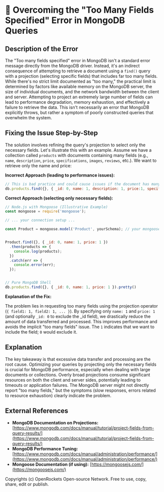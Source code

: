 # 🐞 Overcoming the "Too Many Fields Specified" Error in MongoDB Queries


## Description of the Error

The "Too many fields specified" error in MongoDB isn't a standard error message directly from the MongoDB driver.  Instead, it's an indirect consequence of attempting to retrieve a document using a `find()` query with a projection (selecting specific fields) that includes far too many fields. While there's no strict limit documented as "too many," the practical limit is determined by factors like available memory on the MongoDB server, the size of individual documents, and the network bandwidth between the client and server. Attempting to project an extremely large number of fields can lead to performance degradation, memory exhaustion, and effectively a failure to retrieve the data.  This isn't necessarily an error that MongoDB explicitly throws, but rather a symptom of poorly constructed queries that overwhelm the system.

## Fixing the Issue Step-by-Step

The solution involves refining the query's projection to select only the necessary fields.  Let's illustrate this with an example. Assume we have a collection called `products` with documents containing many fields (e.g., `name`, `description`, `price`, `specifications`, `images`, `reviews`, etc.).  We want to retrieve only the name and price:

**Incorrect Approach (leading to performance issues):**

```javascript
// This is bad practice and could cause issues if the document has many fields
db.products.find({}, { _id: 0, name: 1, description: 1, price:1, specifications:1, images:1, reviews: 1, ... /* many more fields */ }).pretty()
```

**Correct Approach (selecting only necessary fields):**

```javascript
// Node.js with Mongoose (Illustrative Example)
const mongoose = require('mongoose');

// ... your connection setup ...

const Product = mongoose.model('Product', yourSchema); // your mongoose schema


Product.find({}, { _id: 0, name: 1, price: 1 })
  .then(products => {
    console.log(products);
  })
  .catch(err => {
    console.error(err);
  });


// Pure MongoDB Shell
db.products.find({}, { _id: 0, name: 1, price: 1 }).pretty()

```

**Explanation of the Fix:**

The problem lies in requesting too many fields using the projection operator (`{ field1: 1, field2: 1, ... }`). By specifying only `name: 1` and `price: 1` (and optionally `_id: 0` to exclude the _id field), we drastically reduce the amount of data transferred and processed.  This improves performance and avoids the implicit "too many fields" issue. The `1` indicates that we want to include the field; `0` would exclude it.


## Explanation

The key takeaway is that excessive data transfer and processing are the root cause.  Optimizing your queries by projecting only the necessary fields is crucial for MongoDB performance, especially when dealing with large documents or collections.  Overly broad projections consume significant resources on both the client and server sides, potentially leading to timeouts or application failures. The MongoDB server might not directly report "too many fields," but the symptoms (slow responses, errors related to resource exhaustion) clearly indicate the problem.


## External References

* **MongoDB Documentation on Projections:** [https://www.mongodb.com/docs/manual/tutorial/project-fields-from-query-results/](https://www.mongodb.com/docs/manual/tutorial/project-fields-from-query-results/)
* **MongoDB Performance Tuning:** [https://www.mongodb.com/docs/manual/administration/performance/](https://www.mongodb.com/docs/manual/administration/performance/)
* **Mongoose Documentation (if using):** [https://mongoosejs.com/](https://mongoosejs.com/)


Copyrights (c) OpenRockets Open-source Network. Free to use, copy, share, edit or publish.

